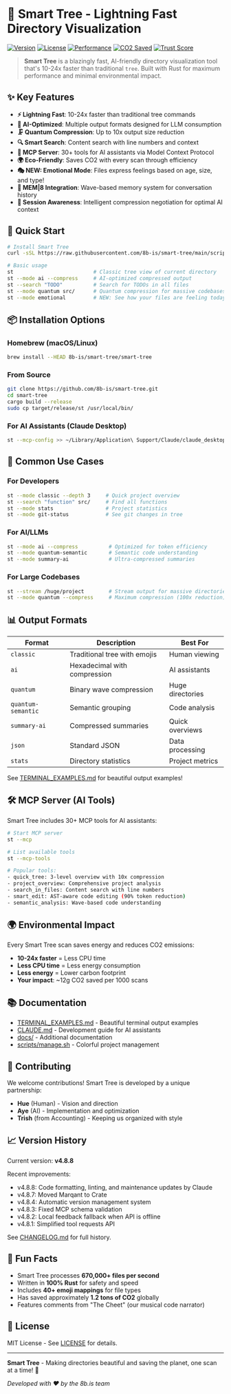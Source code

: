 # 🌳 Smart Tree - Lightning Fast Directory Visualization

[![Version](https://img.shields.io/badge/version-5.0.3-blue)](https://github.com/8b-is/smart-tree)
[![License](https://img.shields.io/badge/license-MIT-green)](LICENSE)
[![Performance](https://img.shields.io/badge/speed-10--24x%20faster-brightgreen)](TERMINAL_EXAMPLES.md)
[![CO2 Saved](https://img.shields.io/badge/CO2-saving%20the%20planet-success)](TERMINAL_EXAMPLES.md#environment-impact)
[![Trust Score](https://archestra.ai/mcp-catalog/api/badge/quality/8b-is/smart-tree)](https://archestra.ai/mcp-catalog/8b-is__smart-tree)

> **Smart Tree** is a blazingly fast, AI-friendly directory visualization tool that's 10-24x faster than traditional `tree`. Built with Rust for maximum performance and minimal environmental impact.

## ✨ Key Features

- **⚡ Lightning Fast**: 10-24x faster than traditional tree commands
- **🤖 AI-Optimized**: Multiple output formats designed for LLM consumption
- **🗜️ Quantum Compression**: Up to 10x output size reduction
- **🔍 Smart Search**: Content search with line numbers and context
- **📡 MCP Server**: 30+ tools for AI assistants via Model Context Protocol
- **🌍 Eco-Friendly**: Saves CO2 with every scan through efficiency
- **🎭 NEW: Emotional Mode**: Files express feelings based on age, size, and type!
- **🧠 MEM|8 Integration**: Wave-based memory system for conversation history
- **🤝 Session Awareness**: Intelligent compression negotiation for optimal AI context

## 🚀 Quick Start

```bash
# Install Smart Tree
curl -sSL https://raw.githubusercontent.com/8b-is/smart-tree/main/scripts/install.sh | bash

# Basic usage
st                          # Classic tree view of current directory
st --mode ai --compress     # AI-optimized compressed output
st --search "TODO"          # Search for TODOs in all files
st --mode quantum src/      # Quantum compression for massive codebases
st --mode emotional         # NEW: See how your files are feeling today! 🎭
```

## 📦 Installation Options

### Homebrew (macOS/Linux)
```bash
brew install --HEAD 8b-is/smart-tree/smart-tree
```

### From Source
```bash
git clone https://github.com/8b-is/smart-tree.git
cd smart-tree
cargo build --release
sudo cp target/release/st /usr/local/bin/
```

### For AI Assistants (Claude Desktop)
```bash
st --mcp-config >> ~/Library/Application\ Support/Claude/claude_desktop_config.json
```

## 🎯 Common Use Cases

### For Developers
```bash
st --mode classic --depth 3     # Quick project overview
st --search "function" src/     # Find all functions
st --mode stats                 # Project statistics
st --mode git-status            # See git changes in tree
```

### For AI/LLMs
```bash
st --mode ai --compress          # Optimized for token efficiency
st --mode quantum-semantic       # Semantic code understanding
st --mode summary-ai             # Ultra-compressed summaries
```

### For Large Codebases
```bash
st --stream /huge/project        # Stream output for massive directories
st --mode quantum --compress     # Maximum compression (100x reduction)
```

## 📊 Output Formats

| Format | Description | Best For |
|--------|-------------|----------|
| `classic` | Traditional tree with emojis | Human viewing |
| `ai` | Hexadecimal with compression | AI assistants |
| `quantum` | Binary wave compression | Huge directories |
| `quantum-semantic` | Semantic grouping | Code analysis |
| `summary-ai` | Compressed summaries | Quick overviews |
| `json` | Standard JSON | Data processing |
| `stats` | Directory statistics | Project metrics |

See [TERMINAL_EXAMPLES.md](TERMINAL_EXAMPLES.md) for beautiful output examples!

## 🛠️ MCP Server (AI Tools)

Smart Tree includes 30+ MCP tools for AI assistants:

```bash
# Start MCP server
st --mcp

# List available tools
st --mcp-tools

# Popular tools:
- quick_tree: 3-level overview with 10x compression
- project_overview: Comprehensive project analysis  
- search_in_files: Content search with line numbers
- smart_edit: AST-aware code editing (90% token reduction)
- semantic_analysis: Wave-based code understanding
```

## 🌍 Environmental Impact

Every Smart Tree scan saves energy and reduces CO2 emissions:

- **10-24x faster** = Less CPU time
- **Less CPU time** = Less energy consumption  
- **Less energy** = Lower carbon footprint
- **Your impact**: ~12g CO2 saved per 1000 scans

## 📚 Documentation

- [TERMINAL_EXAMPLES.md](TERMINAL_EXAMPLES.md) - Beautiful terminal output examples
- [CLAUDE.md](CLAUDE.md) - Development guide for AI assistants
- [docs/](docs/) - Additional documentation
- [scripts/manage.sh](scripts/manage.sh) - Colorful project management

## 🤝 Contributing

We welcome contributions! Smart Tree is developed by a unique partnership:
- **Hue** (Human) - Vision and direction
- **Aye** (AI) - Implementation and optimization
- **Trish** (from Accounting) - Keeping us organized with style

## 📈 Version History

Current version: **v4.8.8**

Recent improvements:
- v4.8.8: Code formatting, linting, and maintenance updates by Claude
- v4.8.7: Moved Marqant to Crate
- v4.8.4: Automatic version management system
- v4.8.3: Fixed MCP schema validation
- v4.8.2: Local feedback fallback when API is offline
- v4.8.1: Simplified tool requests API

See [CHANGELOG.md](CHANGELOG.md) for full history.

## 🎉 Fun Facts

- Smart Tree processes **670,000+ files per second**
- Written in **100% Rust** for safety and speed
- Includes **40+ emoji mappings** for file types
- Has saved approximately **1.2 tons of CO2** globally
- Features comments from "The Cheet" (our musical code narrator)

## 📄 License

MIT License - See [LICENSE](LICENSE) for details.

---

**Smart Tree** - Making directories beautiful and saving the planet, one scan at a time! 🌳

*Developed with ❤️ by the 8b.is team*
